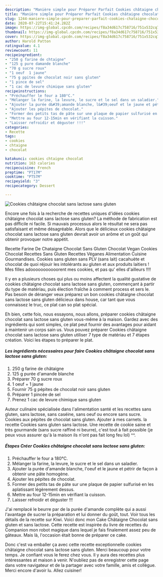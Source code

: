 ```yaml
---
description: "Manière simple pour Préparer Parfait Cookies châtaigne chocolat sans lactose sans gluten"
title: "Manière simple pour Préparer Parfait Cookies châtaigne chocolat sans lactose sans gluten"
slug: 1244-maniere-simple-pour-preparer-parfait-cookies-chataigne-chocolat-sans-lactose-sans-gluten
date: 2020-07-22T15:41:24.282Z
image: https://img-global.cpcdn.com/recipes/f8a34d617c758716/751x532cq70/cookies-chataigne-chocolat-sans-lactose-sans-gluten-photo-principale-de-la-recette.jpg
thumbnail: https://img-global.cpcdn.com/recipes/f8a34d617c758716/751x532cq70/cookies-chataigne-chocolat-sans-lactose-sans-gluten-photo-principale-de-la-recette.jpg
cover: https://img-global.cpcdn.com/recipes/f8a34d617c758716/751x532cq70/cookies-chataigne-chocolat-sans-lactose-sans-gluten-photo-principale-de-la-recette.jpg
author: Harold Patton
ratingvalue: 4.1
reviewcount: 11
recipeingredient:
- "250 g farine de chtaigne"
- "125 g pure damande blanche"
- "70 g sucre roux"
- "1 oeuf  1 jaune"
- "75 g ppites de chocolat noir sans gluten"
- "1 pince de sel"
- "1 cac de levure chimique sans gluten"
recipeinstructions:
- "Préchauffer le four a 180°C."
- "Mélanger la farine, la levure, le sucre et le sel dans un saladier."
- "Ajouter la purée d&#39;amande blanche, l&#39;oeuf et le jaune et pétrir de façon à obtenir une pâte homogène."
- "Ajouter les pépites de chocolat."
- "Former des petits tas de pâte sur une plaque de papier sulfurisé en les aplatissant légèrement dessus."
- "Mettre au four 12-15min en vérifiant la cuisson."
- "Laisser refroidir et déguster !!!"
categories:
- Recette
tags:
- cookies
- chtaigne
- chocolat

katakunci: cookies chtaigne chocolat 
nutrition: 163 calories
recipecuisine: French
preptime: "PT17M"
cooktime: "PT57M"
recipeyield: "3"
recipecategory: Dessert

---
```



![Cookies châtaigne chocolat sans lactose sans gluten](https://img-global.cpcdn.com/recipes/f8a34d617c758716/751x532cq70/cookies-chataigne-chocolat-sans-lactose-sans-gluten-photo-principale-de-la-recette.jpg)

Encore une fois à la recherche de recettes uniques d'idées cookies châtaigne chocolat sans lactose sans gluten? La méthode de fabrication est pas difficile ni facile. Si mauvais processus alors le résultat ne sera pas satisfaisant et même désagréable. Alors que le délicieux cookies châtaigne chocolat sans lactose sans gluten devrait avoir un arôme et un goût qui obtenir provoquer notre appétit.

Recette Farine De Chataigne Chocolat Sans Gluten Chocolat Vegan Cookies Chocolat Recettes Sans Gluten Recettes Véganes Alimentation Cuisine Gourmandises. Cookies sans gluten sans PLV (sans lait) cacahuète et chocolat de quoi réjouir les intolérants au gluten et aux produits laitiers ! Mes filles adooooooooooorent mes cookies, et pas qu&#39; elles d&#39;ailleurs !!!!

Il y en a plusieurs choses qui plus ou moins affectent la qualité gustative de cookies châtaigne chocolat sans lactose sans gluten, commençant à partir du type de matériau, puis élection fraîche à comment process et sers le. Pas besoin de déranger veux préparez un bon cookies châtaigne chocolat sans lactose sans gluten délicieux dans house, car tant que vous connaissez le truc, ce plat can so plat spécial.


Eh bien, cette fois, nous essayons, nous allons, préparer cookies châtaigne chocolat sans lactose sans gluten vous-même à la maison. Gardez avec des ingrédients qui sont simples, ce plat peut fournir des avantages pour aidant à maintenir un corps sain us. Vous pouvez préparer Cookies châtaigne chocolat sans lactose sans gluten utiliser 7 type de matériau et 7 étapes création. Voici les étapes to préparer le plat.

<!--inarticleads1-->

##### Les ingrédients nécessaires pour faire Cookies châtaigne chocolat sans lactose sans gluten:

1.  250 g farine de châtaigne
1.  125 g purée d&#39;amande blanche
1. Préparer 70 g sucre roux
1.  1 oeuf + 1 jaune
1. Fournir 75 g pépites de chocolat noir sans gluten
1. Préparer 1 pincée de sel
1. Prenez 1 cac de levure chimique sans gluten


Auteur culinaire spécialisée dans l&#39;alimentation santé et les recettes sans gluten, sans lactose, sans caséine, sans oeuf ou encore sans sucre. Cookies aux pépites de chocolat sans gluten. Ajouter à mes carnets. la recette Cookies sans gluten sans lactose. Une recette de cookie saine et très gourmande (sans sucre raffiné ni beurre), c&#39;est tout à fait possible (je peux vous assurer qu&#39;à la maison ils n&#39;ont pas fait long feu lol) ^^. 

<!--inarticleads2-->

##### Étapes Créer Cookies châtaigne chocolat sans lactose sans gluten:

1. Préchauffer le four a 180°C.
1. Mélanger la farine, la levure, le sucre et le sel dans un saladier.
1. Ajouter la purée d&#39;amande blanche, l&#39;oeuf et le jaune et pétrir de façon à obtenir une pâte homogène.
1. Ajouter les pépites de chocolat.
1. Former des petits tas de pâte sur une plaque de papier sulfurisé en les aplatissant légèrement dessus.
1. Mettre au four 12-15min en vérifiant la cuisson.
1. Laisser refroidir et déguster !!!


J&#39;ai remplacé le beurre par de la purée d&#39;amande complète qui a aussi l&#39;avantage de sucrer la préparation et lui donner du goût, tout. Voir tous les détails de la recette sur Kiwi. Voici donc mon Cake Châtaigne Chocolat sans gluten et sans lactose. Cette recette est inspirée du livre de recettes du Companion mon robot magique dans lequel je fais finalement assez peu de gâteaux. Mais là, l&#39;occasion était bonne de préparer ce cake. 


Donc c'est va emballer ça avec cette recette exceptionnelle cookies châtaigne chocolat sans lactose sans gluten. Merci beaucoup pour votre temps. Je confiant vous le ferez chez vous. Il y aura des recettes plus  intéressantes at maison à venir. N'oubliez pas de enregistrer cette page dans votre navigateur et de la partager avec votre famille, amis et collègue. Merci encore d'avoir lu. Allez cuisiner!
